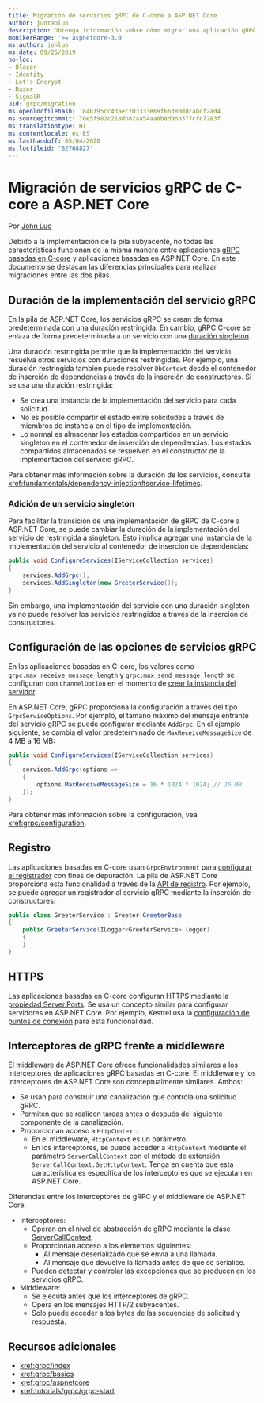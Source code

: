 ```yaml
---
title: Migración de servicios gRPC de C-core a ASP.NET Core
author: juntaoluo
description: Obtenga información sobre cómo migrar una aplicación gRPC existente basada en C-core para que se ejecute sobre la pila de ASP.NET Core.
monikerRange: '>= aspnetcore-3.0'
ms.author: johluo
ms.date: 09/25/2019
no-loc:
- Blazor
- Identity
- Let's Encrypt
- Razor
- SignalR
uid: grpc/migration
ms.openlocfilehash: 1846195cc43aec703333e69f66380ddcabcf2ad4
ms.sourcegitcommit: 70e5f982c218db82aa54aa8b8d96b377cfc7283f
ms.translationtype: HT
ms.contentlocale: es-ES
ms.lasthandoff: 05/04/2020
ms.locfileid: "82768827"
---
```

# <a name="migrating-grpc-services-from-c-core-to-aspnet-core"></a>Migración de servicios gRPC de C-core a ASP.NET Core

Por [John Luo](https://github.com/juntaoluo)

Debido a la implementación de la pila subyacente, no todas las características funcionan de la misma manera entre aplicaciones [gRPC basadas en C-core](https://grpc.io/blog/grpc-stacks) y aplicaciones basadas en ASP.NET Core. En este documento se destacan las diferencias principales para realizar migraciones entre las dos pilas.

## <a name="grpc-service-implementation-lifetime"></a>Duración de la implementación del servicio gRPC

En la pila de ASP.NET Core, los servicios gRPC se crean de forma predeterminada con una [duración restringida](xref:fundamentals/dependency-injection#service-lifetimes). En cambio, gRPC C-core se enlaza de forma predeterminada a un servicio con una [duración singleton](xref:fundamentals/dependency-injection#service-lifetimes).

Una duración restringida permite que la implementación del servicio resuelva otros servicios con duraciones restringidas. Por ejemplo, una duración restringida también puede resolver `DbContext` desde el contenedor de inserción de dependencias a través de la inserción de constructores. Si se usa una duración restringida:

* Se crea una instancia de la implementación del servicio para cada solicitud.
* No es posible compartir el estado entre solicitudes a través de miembros de instancia en el tipo de implementación.
* Lo normal es almacenar los estados compartidos en un servicio singleton en el contenedor de inserción de dependencias. Los estados compartidos almacenados se resuelven en el constructor de la implementación del servicio gRPC.

Para obtener más información sobre la duración de los servicios, consulte <xref:fundamentals/dependency-injection#service-lifetimes>.

### <a name="add-a-singleton-service"></a>Adición de un servicio singleton

Para facilitar la transición de una implementación de gRPC de C-core a ASP.NET Core, se puede cambiar la duración de la implementación del servicio de restringida a singleton. Esto implica agregar una instancia de la implementación del servicio al contenedor de inserción de dependencias:

```csharp
public void ConfigureServices(IServiceCollection services)
{
    services.AddGrpc();
    services.AddSingleton(new GreeterService());
}
```

Sin embargo, una implementación del servicio con una duración singleton ya no puede resolver los servicios restringidos a través de la inserción de constructores.

## <a name="configure-grpc-services-options"></a>Configuración de las opciones de servicios gRPC

En las aplicaciones basadas en C-core, los valores como `grpc.max_receive_message_length` y `grpc.max_send_message_length` se configuran con `ChannelOption` en el momento de [crear la instancia del servidor](https://grpc.io/grpc/csharp/api/Grpc.Core.Server.html#Grpc_Core_Server__ctor_System_Collections_Generic_IEnumerable_Grpc_Core_ChannelOption__).

En ASP.NET Core, gRPC proporciona la configuración a través del tipo `GrpcServiceOptions`. Por ejemplo, el tamaño máximo del mensaje entrante del servicio gRPC se puede configurar mediante `AddGrpc`. En el ejemplo siguiente, se cambia el valor predeterminado de `MaxReceiveMessageSize` de 4 MB a 16 MB:

```csharp
public void ConfigureServices(IServiceCollection services)
{
    services.AddGrpc(options =>
    {
        options.MaxReceiveMessageSize = 16 * 1024 * 1024; // 16 MB
    });
}
```

Para obtener más información sobre la configuración, vea <xref:grpc/configuration>.

## <a name="logging"></a>Registro

Las aplicaciones basadas en C-core usan `GrpcEnvironment` para [configurar el registrador](https://grpc.io/grpc/csharp/api/Grpc.Core.GrpcEnvironment.html?q=size#Grpc_Core_GrpcEnvironment_SetLogger_Grpc_Core_Logging_ILogger_) con fines de depuración. La pila de ASP.NET Core proporciona esta funcionalidad a través de la [API de registro](xref:fundamentals/logging/index). Por ejemplo, se puede agregar un registrador al servicio gRPC mediante la inserción de constructores:

```csharp
public class GreeterService : Greeter.GreeterBase
{
    public GreeterService(ILogger<GreeterService> logger)
    {
    }
}
```

## <a name="https"></a>HTTPS

Las aplicaciones basadas en C-core configuran HTTPS mediante la [propiedad Server.Ports](https://grpc.io/grpc/csharp/api/Grpc.Core.Server.html#Grpc_Core_Server_Ports). Se usa un concepto similar para configurar servidores en ASP.NET Core. Por ejemplo, Kestrel usa la [configuración de puntos de conexión](xref:fundamentals/servers/kestrel#endpoint-configuration) para esta funcionalidad.

## <a name="grpc-interceptors-vs-middleware"></a>Interceptores de gRPC frente a middleware

El [middleware](xref:fundamentals/middleware/index) de ASP.NET Core ofrece funcionalidades similares a los interceptores de aplicaciones gRPC basadas en C-core. El middleware y los interceptores de ASP.NET Core son conceptualmente similares. Ambos:

* Se usan para construir una canalización que controla una solicitud gRPC.
* Permiten que se realicen tareas antes o después del siguiente componente de la canalización.
* Proporcionan acceso a `HttpContext`:
  * En el middleware, `HttpContext` es un parámetro.
  * En los interceptores, se puede acceder a `HttpContext` mediante el parámetro `ServerCallContext` con el método de extensión `ServerCallContext.GetHttpContext`. Tenga en cuenta que esta característica es específica de los interceptores que se ejecutan en ASP.NET Core.

Diferencias entre los interceptores de gRPC y el middleware de ASP.NET Core:

* Interceptores:
  * Operan en el nivel de abstracción de gRPC mediante la clase [ServerCallContext](https://grpc.io/grpc/csharp/api/Grpc.Core.ServerCallContext.html).
  * Proporcionan acceso a los elementos siguientes:
    * Al mensaje deserializado que se envía a una llamada.
    * Al mensaje que devuelve la llamada antes de que se serialice.
  * Pueden detectar y controlar las excepciones que se producen en los servicios gRPC.
* Middleware:
  * Se ejecuta antes que los interceptores de gRPC.
  * Opera en los mensajes HTTP/2 subyacentes.
  * Solo puede acceder a los bytes de las secuencias de solicitud y respuesta.

## <a name="additional-resources"></a>Recursos adicionales

* <xref:grpc/index>
* <xref:grpc/basics>
* <xref:grpc/aspnetcore>
* <xref:tutorials/grpc/grpc-start>
